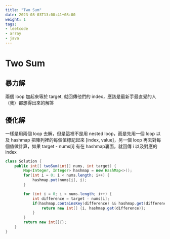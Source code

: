 ```yaml
---
title: "Two Sum"
date: 2023-08-03T13:00:41+08:00
weight: 1
tags:
- leetcode
- array
- java
---
```


# Two Sum

## 暴力解

兩個 loop 加起來等於 target, 就回傳他們的 index，應該是最新手最直覺的人（我）都想得出來的解答

## 優化解

一樣是用兩個 loop 去解，但是這裡不是用 nested loop，而是先用一個 loop 以及 hashmap 把陣列裡的每個值標記起來 [index, value]，另一個 loop 再去對每個值做計算，如果 target - nums[i] 有在 hashmap裏面，就回傳 i 以及對應的 index



```java
class Solution {
    public int[] twoSum(int[] nums, int target) {
        Map<Integer, Integer> hashmap = new HashMap<>();
        for(int i = 0; i < nums.length; i++) {
            hashmap.put(nums[i], i);
        }

        for (int i = 0; i < nums.length; i++) {
            int difference = target - nums[i];
            if(hashmap.containsKey(difference) && hashmap.get(difference) != i) {
                return new int[] {i, hashmap.get(difference)};
            }
        }
        return new int[]{};
    }
}

```

